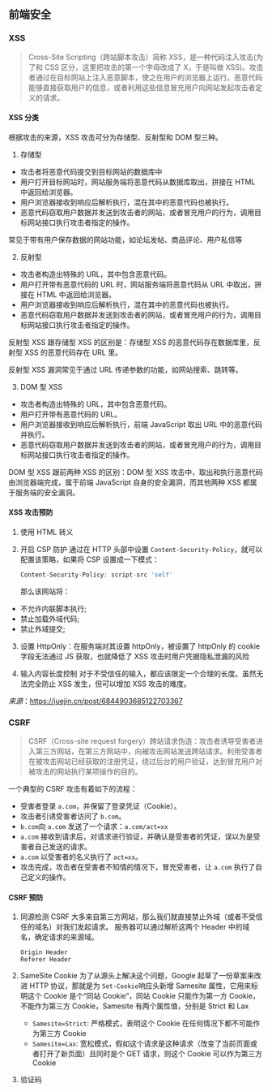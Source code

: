 ## 前端安全

### XSS

> Cross-Site Scripting（跨站脚本攻击）简称 XSS，是一种代码注入攻击(为了和 CSS 区分，这里把攻击的第一个字母改成了 X，于是叫做 XSS)。攻击者通过在目标网站上注入恶意脚本，使之在用户的浏览器上运行。恶意代码能够直接获取用户的信息，或者利用这些信息冒充用户向网站发起攻击者定义的请求。

#### XSS 分类

根据攻击的来源，XSS 攻击可分为存储型、反射型和 DOM 型三种。

1. 存储型

- 攻击者将恶意代码提交到目标网站的数据库中
- 用户打开目标网站时，网站服务端将恶意代码从数据库取出，拼接在 HTML 中返回给浏览器。
- 用户浏览器接收到响应后解析执行，混在其中的恶意代码也被执行。
- 恶意代码窃取用户数据并发送到攻击者的网站，或者冒充用户的行为，调用目标网站接口执行攻击者指定的操作。

常见于带有用户保存数据的网站功能，如论坛发帖、商品评论、用户私信等

2. 反射型

- 攻击者构造出特殊的 URL，其中包含恶意代码。
- 用户打开带有恶意代码的 URL 时，网站服务端将恶意代码从 URL 中取出，拼接在 HTML 中返回给浏览器。
- 用户浏览器接收到响应后解析执行，混在其中的恶意代码也被执行。
- 恶意代码窃取用户数据并发送到攻击者的网站，或者冒充用户的行为，调用目标网站接口执行攻击者指定的操作。

反射型 XSS 跟存储型 XSS 的区别是：存储型 XSS 的恶意代码存在数据库里，反射型 XSS 的恶意代码存在 URL 里。

反射型 XSS 漏洞常见于通过 URL 传递参数的功能，如网站搜索、跳转等。

3. DOM 型 XSS

- 攻击者构造出特殊的 URL，其中包含恶意代码。
- 用户打开带有恶意代码的 URL。
- 用户浏览器接收到响应后解析执行，前端 JavaScript 取出 URL 中的恶意代码并执行。
- 恶意代码窃取用户数据并发送到攻击者的网站，或者冒充用户的行为，调用目标网站接口执行攻击者指定的操作。

DOM 型 XSS 跟前两种 XSS 的区别：DOM 型 XSS 攻击中，取出和执行恶意代码由浏览器端完成，属于前端 JavaScript 自身的安全漏洞，而其他两种 XSS 都属于服务端的安全漏洞。

#### XSS 攻击预防

1. 使用 HTML 转义

2. 开启 CSP 防护
   通过在 HTTP 头部中设置 `Content-Security-Policy`，就可以配置该策略，如果将 CSP 设置成一下模式：
   ```js
   Content-Security-Policy: script-src 'self'
   ```
   那么该网站将：

- 不允许内联脚本执行;
- 禁止加载外域代码;
- 禁止外域提交;

3. 设置 HttpOnly：在服务端对其设置 httpOnly，被设置了 httpOnly 的 cookie 字段无法通过 JS 获取，也就降低了 XSS 攻击时用户凭据隐私泄漏的风险

4. 输入内容长度控制
   对于不受信任的输入，都应该限定一个合理的长度。虽然无法完全防止 XSS 发生，但可以增加 XSS 攻击的难度。

_来源_：https://juejin.cn/post/6844903685122703367

### CSRF

> CSRF（Cross-site request forgery）跨站请求伪造：攻击者诱导受害者进入第三方网站，在第三方网站中，向被攻击网站发送跨站请求。利用受害者在被攻击网站已经获取的注册凭证，绕过后台的用户验证，达到冒充用户对被攻击的网站执行某项操作的目的。

一个典型的 CSRF 攻击有着如下的流程：

- 受害者登录 `a.com`，并保留了登录凭证（Cookie）。
- 攻击者引诱受害者访问了 `b.com`。
- `b.com`向 `a.com` 发送了一个请求：`a.com/act=xx`
- `a.com` 接收到请求后，对请求进行验证，并确认是受害者的凭证，误以为是受害者自己发送的请求。
- `a.com` 以受害者的名义执行了 `act=xx`。
- 攻击完成，攻击者在受害者不知情的情况下，冒充受害者，让 `a.com` 执行了自己定义的操作。

#### CSRF 预防

1. 同源检测
   CSRF 大多来自第三方网站，那么我们就直接禁止外域（或者不受信任的域名）对我们发起请求。
   服务器可以通过解析这两个 Header 中的域名，确定请求的来源域。
   ```
   Origin Header
   Referer Header
   ```
2. SameSite Cookie
   为了从源头上解决这个问题，Google 起草了一份草案来改进 HTTP 协议，那就是为 `Set-Cookie`响应头新增 Samesite 属性，它用来标明这个 Cookie 是个“同站 Cookie”，同站 Cookie 只能作为第一方 Cookie，不能作为第三方 Cookie，Samesite 有两个属性值，分别是 Strict 和 Lax

   - `Samesite=Strict`: 严格模式，表明这个 Cookie 在任何情况下都不可能作为第三方 Cookie
   - `Samesite=Lax`: 宽松模式，假如这个请求是这种请求（改变了当前页面或者打开了新页面）且同时是个 GET 请求，则这个 Cookie 可以作为第三方 Cookie

3. 验证码
